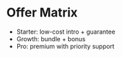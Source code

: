 # Offer Matrix
- Starter: low-cost intro + guarantee
- Growth: bundle + bonus
- Pro: premium with priority support
